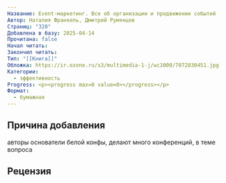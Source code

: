 ```yaml
---
Название: Event-маркетинг. Все об организации и продвижении событий
Автор: Наталия Франкель, Дмитрий Румянцев
Страниц: "320"
Добавлена в базу: 2025-04-14
Прочитана: false
Начал читать: 
Закончил читать: 
Тип: "[[Книга]]"
Обложка: https://ir.ozone.ru/s3/multimedia-1-j/wc1000/7072830451.jpg
Категории:
  - эффективность
Progress: <p><progress max=0 value=0></progress></p>
Формат:
  - бумажная
---
```

## Причина добавления

авторы основатели белой конфы, делают много конференций, в теме вопроса

## Рецензия
